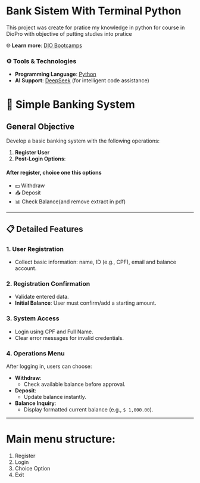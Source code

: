 # Bank Sistem With Terminal Python
 This project was create for pratice my knowledge in python for course in DioPro with objective of putting studies into pratice

🌐 **Learn more**: [DIO Bootcamps](https://www.dio.me/bootcamp)  

### ⚙️ **Tools & Technologies**  
- **Programming Language**: [Python](https://www.python.org/)  
- **AI Support**: [DeepSeek](https://www.deepseek.com/) (for intelligent code assistance)  



# 🏦 Simple Banking System  

## **General Objective**  
Develop a basic banking system with the following operations:  
1. **Register User**   
2. **Post-Login Options**:
 #### After register, choice one this options  
   - 💵 Withdraw  
   - 📥 Deposit  
   - 📊 Check Balance(and remove extract in pdf)  

---

## 📋 Detailed Features  

### **1. User Registration**  
- Collect basic information: name, ID (e.g., CPF), email and balance account.   

### **2. Registration Confirmation**  
- Validate entered data.  
- **Initial Balance**: User must confirm/add a starting amount.  

### **3. System Access**  
- Login using CPF and Full Name.  
- Clear error messages for invalid credentials.  

### **4. Operations Menu**  
After logging in, users can choose:  
- **Withdraw**:  
  - Check available balance before approval.  
- **Deposit**:  
  - Update balance instantly.  
- **Balance Inquiry**:  
  - Display formatted current balance (e.g., `$ 1,000.00`).  

---

# Main menu structure:  
1. Register  
2. Login
3. Choice Option
4. Exit  